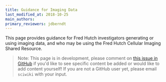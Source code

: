 ```yaml
---
title: Guidance for Imaging Data
last_modified_at: 2018-10-25
main_authors:
primary_reviewers: jdberndt
---
```

This page provides guidance for Fred Hutch investigators generating or using imaging data, and who may be using the Fred Hutch Cellular Imaging Shared Resource.

> Note: This page is in development, please comment on [this issue in GitHub](https://github.com/FredHutch/wiki/issues/158) if you'd like to see specific content be added or would like to add content yourself!  If you are not a GitHub user yet, please email `sciwiki` with your input.
